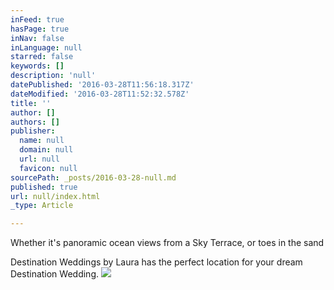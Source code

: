 ```yaml
---
inFeed: true
hasPage: true
inNav: false
inLanguage: null
starred: false
keywords: []
description: 'null'
datePublished: '2016-03-28T11:56:18.317Z'
dateModified: '2016-03-28T11:52:32.578Z'
title: ''
author: []
authors: []
publisher:
  name: null
  domain: null
  url: null
  favicon: null
sourcePath: _posts/2016-03-28-null.md
published: true
url: null/index.html
_type: Article

---
```

Whether it's panoramic ocean views from a Sky Terrace, or toes in the sand 

Destination Weddings by Laura has the perfect location for your dream Destination Wedding. ![](https://the-grid-user-content.s3-us-west-2.amazonaws.com/7573e0c7-e925-494d-b14f-0c38c5cb1001.jpg)
